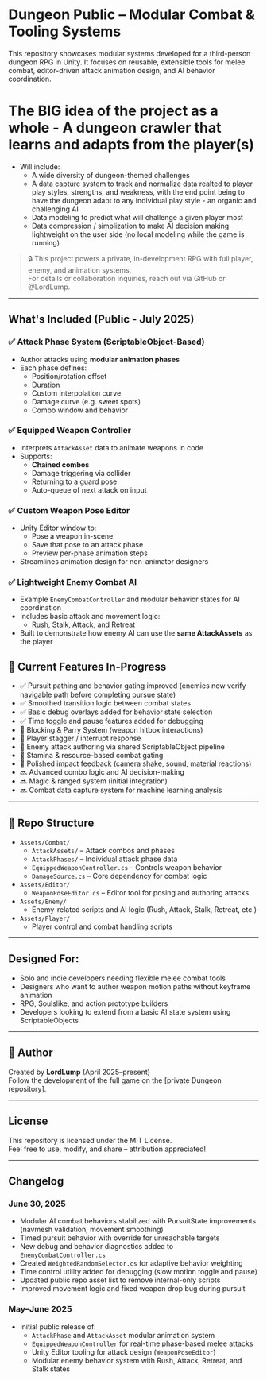 # Dungeon Public – Modular Combat & Tooling Systems

This repository showcases modular systems developed for a third-person dungeon RPG in Unity. It focuses on reusable, extensible tools for melee combat, editor-driven attack animation design, and AI behavior coordination.

# The BIG idea of the project as a whole - A dungeon crawler that learns and adapts from the player(s)
- Will include:
   - A wide diversity of dungeon-themed challenges
   - A data capture system to track and normalize data realted to player play styles, strengths, and weakness, with the end point being to have the dungeon adapt to any individual play style - an organic and challenging AI
   - Data modeling to predict what will challenge a given player most 
   - Data compression / simplization to make AI decision making lightweight on the user side (no local modeling while the game is running)


> 🔒 This project powers a private, in-development RPG with full player, enemy, and animation systems.  
> For details or collaboration inquiries, reach out via GitHub or @LordLump.

---

## What's Included (Public - July 2025)

### ✅ Attack Phase System (ScriptableObject-Based)
- Author attacks using **modular animation phases**
- Each phase defines:
  - Position/rotation offset
  - Duration
  - Custom interpolation curve
  - Damage curve (e.g. sweet spots)
  - Combo window and behavior

### ✅ Equipped Weapon Controller
- Interprets `AttackAsset` data to animate weapons in code
- Supports:
  - **Chained combos**
  - Damage triggering via collider
  - Returning to a guard pose
  - Auto-queue of next attack on input

### ✅ Custom Weapon Pose Editor
- Unity Editor window to:
  - Pose a weapon in-scene
  - Save that pose to an attack phase
  - Preview per-phase animation steps
- Streamlines animation design for non-animator designers

### ✅ Lightweight Enemy Combat AI
- Example `EnemyCombatController` and modular behavior states for AI coordination
- Includes basic attack and movement logic:
  - Rush, Stalk, Attack, and Retreat
- Built to demonstrate how enemy AI can use the **same AttackAssets** as the player


## 🔧 Current Features In-Progress

- ✅ Pursuit pathing and behavior gating improved (enemies now verify navigable path before completing pursue state)
- ✅ Smoothed transition logic between combat states
- ✅ Basic debug overlays added for behavior state selection
- ✅ Time toggle and pause features added for debugging
- 🚧 Blocking & Parry System (weapon hitbox interactions)
- 🚧 Player stagger / interrupt response
- 🚧 Enemy attack authoring via shared ScriptableObject pipeline
- 🚧 Stamina & resource-based combat gating
- 🚧 Polished impact feedback (camera shake, sound, material reactions)
- 🔜 Advanced combo logic and AI decision-making
- 🔜 Magic & ranged system (initial integration)
- 🔜 Combat data capture system for machine learning analysis

---

## 📁 Repo Structure

- `Assets/Combat/`
  - `AttackAssets/` – Attack combos and phases
  - `AttackPhases/` – Individual attack phase data
  - `EquippedWeaponController.cs` – Controls weapon behavior
  - `DamageSource.cs` – Core dependency for combat logic
- `Assets/Editor/`
  - `WeaponPoseEditor.cs` – Editor tool for posing and authoring attacks
- `Assets/Enemy/`
  - Enemy-related scripts and AI logic (Rush, Attack, Stalk, Retreat, etc.)
- `Assets/Player/`
  - Player control and combat handling scripts

---

## Designed For:
- Solo and indie developers needing flexible melee combat tools
- Designers who want to author weapon motion paths without keyframe animation
- RPG, Soulslike, and action prototype builders
- Developers looking to extend from a basic AI state system using ScriptableObjects

---

## 🧙 Author

Created by **LordLump** (April 2025–present)  
Follow the development of the full game on the [private Dungeon repository].

---

## License

This repository is licensed under the MIT License.  
Feel free to use, modify, and share – attribution appreciated!

---

## Changelog

### June 30, 2025
- Modular AI combat behaviors stabilized with PursuitState improvements (navmesh validation, movement smoothing)
- Timed pursuit behavior with override for unreachable targets
- New debug and behavior diagnostics added to `EnemyCombatController.cs`
- Created `WeightedRandomSelector.cs` for adaptive behavior weighting
- Time control utility added for debugging (slow motion toggle and pause)
- Updated public repo asset list to remove internal-only scripts
- Improved movement logic and fixed weapon drop bug during pursuit

### May–June 2025
- Initial public release of:
  - `AttackPhase` and `AttackAsset` modular animation system
  - `EquippedWeaponController` for real-time phase-based melee attacks
  - Unity Editor tooling for attack design (`WeaponPoseEditor`)
  - Modular enemy behavior system with Rush, Attack, Retreat, and Stalk states
